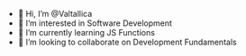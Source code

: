- 👋 Hi, I’m @Valtallica
- 👀 I’m interested in Software Development
- 🌱 I’m currently learning JS Functions
- 💞️ I’m looking to collaborate on Development Fundamentals

<!---
Valtallica/Valtallica is a ✨ special ✨ repository because its `README.md` (this file) appears on your GitHub profile.
You can click the Preview link to take a look at your changes.
--->
